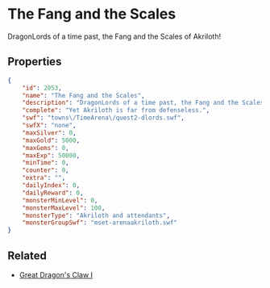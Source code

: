 # The Fang and the Scales

DragonLords of a time past, the Fang and the Scales of Akriloth!

## Properties

```json
{
    "id": 2053,
    "name": "The Fang and the Scales",
    "description": "DragonLords of a time past, the Fang and the Scales of Akriloth!",
    "complete": "Yet Akriloth is far from defenseless.",
    "swf": "towns\/TimeArena\/quest2-dlords.swf",
    "swfX": "none",
    "maxSilver": 0,
    "maxGold": 5000,
    "maxGems": 0,
    "maxExp": 50000,
    "minTime": 0,
    "counter": 0,
    "extra": "",
    "dailyIndex": 0,
    "dailyReward": 0,
    "monsterMinLevel": 0,
    "monsterMaxLevel": 100,
    "monsterType": "Akriloth and attendants",
    "monsterGroupSwf": "mset-arenaakriloth.swf"
}
```

## Related

- [Great Dragon's Claw I](../items/21573-great-dragon-s-claw-i.md)

